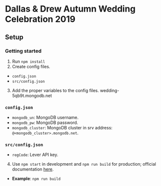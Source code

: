 # Dallas & Drew Autumn Wedding Celebration 2019

## Setup

### Getting started
1. Run `npm install`
2. Create config files.
  * `config.json`
  * `src/config.json`
3. Add the proper variables to the config files. wedding-5qb9t.mongodb.net

### `config.json`
* `mongodb_un`: MongoDB username.
* `mongodb_pw`: MongoDB password.
* `mongodb_cluster`: MongoDB cluster in srv address: `@<mongodb_cluster>.mongodb.net`.

### `src/config.json`
* `regCode`: Lever API key.

4. Use `npm start` in development and `npm run build` for production; official documentation [here](https://github.com/facebook/create-react-app).

  * **Example**: 
```npm run build```